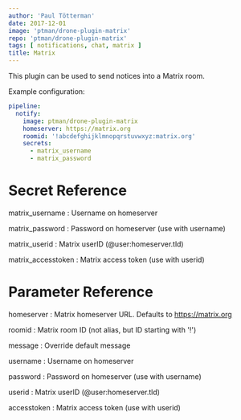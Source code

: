 ```yaml
---
author: 'Paul Tötterman'
date: 2017-12-01
image: 'ptman/drone-plugin-matrix'
repo: 'ptman/drone-plugin-matrix'
tags: [ notifications, chat, matrix ]
title: Matrix
---
```


This plugin can be used to send notices into a Matrix room.

Example configuration:

```yaml
pipeline:
  notify:
    image: ptman/drone-plugin-matrix
    homeserver: https://matrix.org
    roomid: '!abcdefghijklmnopqrstuvwxyz:matrix.org'
    secrets:
      - matrix_username
      - matrix_password
```

# Secret Reference

matrix_username
: Username on homeserver

matrix_password
: Password on homeserver (use with username)

matrix_userid
: Matrix userID (@user:homeserver.tld)

matrix_accesstoken
: Matrix access token (use with userid)

# Parameter Reference

homeserver
: Matrix homeserver URL. Defaults to https://matrix.org

roomid
: Matrix room ID (not alias, but ID starting with '!')

message
: Override default message

username
: Username on homeserver

password
: Password on homeserver (use with username)

userid
: Matrix userID (@user:homeserver.tld)

accesstoken
: Matrix access token (use with userid)
